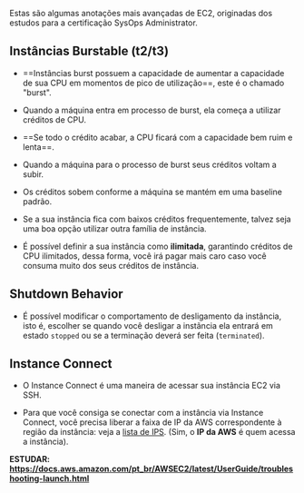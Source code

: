 Estas são algumas anotações mais avançadas de EC2, originadas dos estudos para a certificação SysOps Administrator.


## Instâncias Burstable (t2/t3)
- ==Instâncias burst possuem a capacidade de aumentar a capacidade de sua CPU em momentos de pico de utilização==, este é o chamado "burst".

- Quando a máquina entra em processo de burst, ela começa a utilizar créditos de CPU.

- ==Se todo o crédito acabar, a CPU ficará com a capacidade bem ruim e lenta==.

- Quando a máquina para o processo de burst seus créditos voltam a subir.

- Os créditos sobem conforme a máquina se mantém em uma baseline padrão.

- Se a sua instância fica com baixos créditos frequentemente, talvez seja uma boa opção utilizar outra família de instância.

- É possível definir a sua instância como **ilimitada**, garantindo créditos de CPU ilimitados, dessa forma, você irá pagar mais caro caso você consuma muito dos seus créditos de instância.
## Shutdown Behavior
- É possível modificar o comportamento de desligamento da instância, isto é, escolher se quando você desligar a instãncia ela entrará em estado `stopped` ou se a terminação deverá ser feita (`terminated`).


## Instance Connect
- O Instance Connect é uma maneira de acessar sua instância EC2 via SSH.

- Para que você consiga se conectar com a instância via Instance Connect, você precisa liberar a faixa de IP da AWS correspondente à região da instância: veja a [lista de IPS](https://ip-ranges.amazonaws.com/ip-ranges.json). (Sim, o **IP da AWS** é quem acessa a instância).


**ESTUDAR: https://docs.aws.amazon.com/pt_br/AWSEC2/latest/UserGuide/troubleshooting-launch.html**